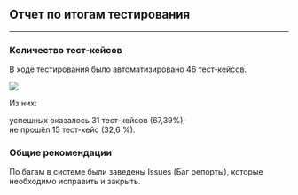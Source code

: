 ## Отчет по итогам тестирования
___

### Количество тест-кейсов
В ходе тестирования было автоматизировано 46 тест-кейсов.

![](../../../../Users/Пользователь/Pictures/Screenshots/report.png)

Из них:

успешных оказалось 31 тест-кейсов (67,39%);  
не прошёл 15 тест-кейс (32,6 %).

### Общие рекомендации
По багам в системе были заведены Issues (Баг репорты), которые необходимо исправить и закрыть.